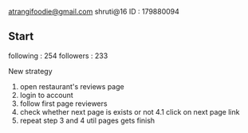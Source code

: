 atrangifoodie@gmail.com
shruti@16
ID : 179880094

Start
-------
following : 254
followers : 233



New strategy

1. open restaurant's reviews page
2. login to account
3. follow first page reviewers
4. check whether next page is exists or not
    4.1 click on next page link
5. repeat step 3 and 4 util pages gets finish

